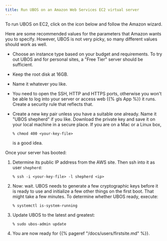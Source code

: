 ```yaml
---
title: Run UBOS on an Amazon Web Services EC2 virtual server
---
```


To run UBOS on EC2, click on the icon below and follow the Amazon wizard.

<style>
div#ubos-amazon-ec2-image-latest { margin: 0 auto }
</style>
<script id="ubos-amazon-ec2-image-latest" src="/include/amazon-ec2-image-latest.js"></script>

Here are some recommended values for the parameters that Amazon wants you to specify.
However, UBOS is not very picky, so many different values should work as well.

* Choose an instance type based on your budget and requirements. To try out UBOS
  and for personal sites, a "Free Tier" server should be sufficient.

* Keep the root disk at 16GB.

* Name it whatever you like.

* You need to open the SSH, HTTP and HTTPS ports, otherwise you won't be able
  to log into your server or access web {{% gls App %}} it runs. Create a security rule
  that reflects that.

* Create a new key pair unless you have a suitable one already. Name it
  "UBOS shepherd" if you like. Download the private key and save it on your
  local machine in a secure place. If you are on a Mac or a Linux box,

  ```
  % chmod 400 <your-key-file>
  ```

  is a good idea.

Once your server has booted:

1. Determine its public IP address from the AWS site. Then ssh into it as user ``shepherd``:

   ```
   % ssh -i <your-key-file> -l shepherd <ip>
   ```

1. Now: wait. UBOS needs to generate a few cryptographic keys before it is ready to use
   and initialize a few other things on the first boot. That might take a few minutes.
   To determine whether UBOS ready, execute:

   ```
   % systemctl is-system-running
   ```

1. Update UBOS to the latest and greatest:

   ```
   % sudo ubos-admin update
   ```

1. You are now ready for {{% pageref "/docs/users/firstsite.md" %}}.

